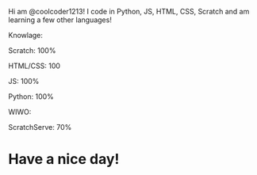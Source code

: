 Hi am @coolcoder1213!
I code in Python, JS, HTML, CSS, Scratch and am learning a few other languages!



Knowlage:

Scratch: 100%

HTML/CSS: 100

JS: 100%

Python: 100%



WIWO:

ScratchServe: 70%


# Have a nice day!
